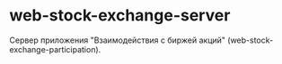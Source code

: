 # web-stock-exchange-server

Сервер приложения "Взаимодействия с биржей акций" (web-stock-exchange-participation).
